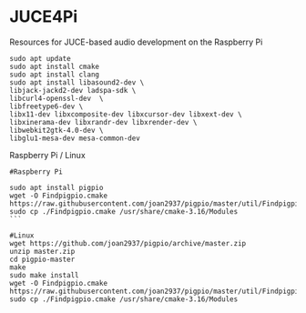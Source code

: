 # JUCE4Pi
Resources for JUCE-based audio development on the Raspberry Pi

```console
sudo apt update
sudo apt install cmake
sudo apt install clang
sudo apt install libasound2-dev \
libjack-jackd2-dev ladspa-sdk \
libcurl4-openssl-dev  \
libfreetype6-dev \
libx11-dev libxcomposite-dev libxcursor-dev libxext-dev \
libxinerama-dev libxrandr-dev libxrender-dev \
libwebkit2gtk-4.0-dev \
libglu1-mesa-dev mesa-common-dev
```

Raspberry Pi / Linux

````console
#Raspberry Pi

sudo apt install pigpio
wget -O Findpigpio.cmake https://raw.githubusercontent.com/joan2937/pigpio/master/util/Findpigpio.cmake
sudo cp ./Findpigpio.cmake /usr/share/cmake-3.16/Modules
```

#Linux
wget https://github.com/joan2937/pigpio/archive/master.zip
unzip master.zip
cd pigpio-master
make
sudo make install
wget -O Findpigpio.cmake https://raw.githubusercontent.com/joan2937/pigpio/master/util/Findpigpio.cmake
sudo cp ./Findpigpio.cmake /usr/share/cmake-3.16/Modules
